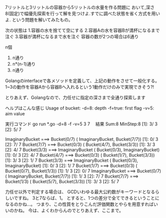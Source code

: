 7リットルと3リットルの容器から5リットルの水量を作る問題に おいて,深さ8(固定)で幅優先探索を行って解を見つけよ.すでに調べた状態を省く方式を用いよ.
という問題を解いてみたもの。

次の状態は
1.容器の水を捨てて空にする
2.容器Aの水を容器Bが満杯になるまで注ぐ
3.容器が満杯になるまで水を注ぐ
容器の数が2つの場合は6通り

n個
1.	n通り
2.	n*(n-1)通り
3.	n通り

Golangのinterfaceで各メソッドを定義して、上記の動作をさせて一般化する。
1~3の動作を容器Aから容器Bへ入れるという1動作だけのみで実現できそう?!

とりあえず、Golangなので、力任せに指定の深さまで全通り探索します

ヘルプはこんな感じ
Usage of bucket:
  -d=8: depth
  -f=true: first flag
  -v=5: aim value

  実行コマンド
go run *.go -d=8 -f -v=5 3 7
　結果
Sum:8
 MinStep:8
[1]: 3/ 3
[2]: 5/ 7

 ImaginaryBucket ===>      Bucket(0/7) ( ImaginaryBucket,      Bucket(7/7))
[1]: 0/ 3
[2]: 7/ 7
     Bucket(7/7) ===>      Bucket(0/3) (     Bucket(4/7),      Bucket(3/3))
[1]: 3/ 3
[2]: 4/ 7
     Bucket(3/3) ===>  ImaginaryBucket (     Bucket(0/3),  ImaginaryBucket)
[1]: 0/ 3
[2]: 4/ 7
     Bucket(4/7) ===>      Bucket(0/3) (     Bucket(1/7),      Bucket(3/3))
[1]: 3/ 3
[2]: 1/ 7
     Bucket(3/3) ===>  ImaginaryBucket (     Bucket(0/3),  ImaginaryBucket)
[1]: 0/ 3
[2]: 1/ 7
     Bucket(1/7) ===>      Bucket(0/3) (     Bucket(0/7),      Bucket(1/3))
[1]: 1/ 3
[2]: 0/ 7
 ImaginaryBucket ===>      Bucket(0/7) ( ImaginaryBucket,      Bucket(7/7))
[1]: 1/ 3
[2]: 7/ 7
     Bucket(7/7) ===>      Bucket(1/3) (     Bucket(5/7),      Bucket(3/3))
[1]: 3/ 3
[2]: 5/ 7

力任せ以外で判定する場合は、
GCDいわゆる最大公約数がキーワードとなるらしいですね。
3と7ならば、1。
とすると、1つの差分で全てできるということになるのかね...。
つまり、この性質をとりこんだ評価関数とやらを用意すればいいのかね。
今は、よくわからんのでとりあえず、ここまで。
